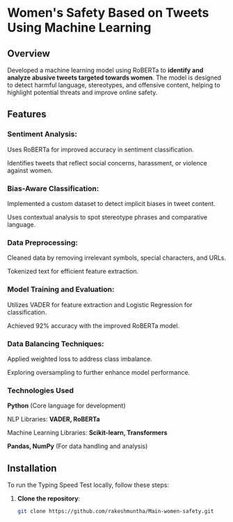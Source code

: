 # Women's Safety Based on Tweets Using Machine Learning

## Overview

Developed a machine learning model using RoBERTa to **identify and analyze abusive tweets targeted towards women**. The model is designed to detect harmful language, stereotypes, and offensive content, helping to highlight potential threats and improve online safety.

## Features

### Sentiment Analysis:

Uses RoBERTa for improved accuracy in sentiment classification.

Identifies tweets that reflect social concerns, harassment, or violence against women.

### Bias-Aware Classification:

Implemented a custom dataset to detect implicit biases in tweet content.

Uses contextual analysis to spot stereotype phrases and comparative language.

### Data Preprocessing:

Cleaned data by removing irrelevant symbols, special characters, and URLs.

Tokenized text for efficient feature extraction.

### Model Training and Evaluation:

Utilizes VADER for feature extraction and Logistic Regression for classification.

Achieved 92% accuracy with the improved RoBERTa model.

### Data Balancing Techniques:

Applied weighted loss to address class imbalance.

Exploring oversampling to further enhance model performance.

### Technologies Used

**Python** (Core language for development)

NLP Libraries: **VADER, RoBERTa**

Machine Learning Libraries: **Scikit-learn, Transformers**

**Pandas, NumPy** (For data handling and analysis)

## Installation

To run the Typing Speed Test locally, follow these steps:

1. **Clone the repository**:
   
   ```bash
   git clone https://github.com/rakeshmuntha/Main-women-safety.git
